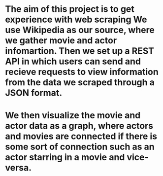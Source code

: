 # The aim of this project is to get experience with web scraping We use Wikipedia as our source, where we gather movie and actor infomartion. Then we set up a REST API in which users can send and recieve requests to view information from the data we scraped through a JSON format.
# We then visualize the movie and actor data as a graph, where actors and movies are connected if there is some sort of connection such as an actor starring in a movie and vice-versa.
